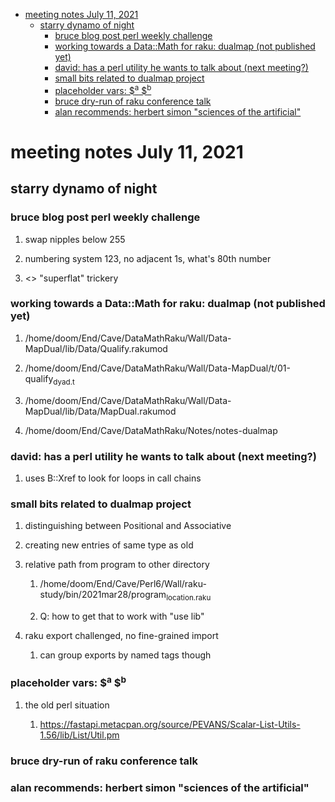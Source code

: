 - [meeting notes July 11, 2021](#orgb638786)
  - [starry dynamo of night](#org2e8c1ea)
    - [bruce blog post perl weekly challenge](#org36c8aa4)
    - [working towards a Data::Math for raku: dualmap (not published yet)](#org4366da5)
    - [david: has a perl utility he wants to talk about (next meeting?)](#org202feac)
    - [small bits related to dualmap project](#org85b9d80)
    - [placeholder vars: $<sup>a</sup> $<sup>b</sup>](#orgd8737e4)
    - [bruce dry-run of raku conference talk](#org24a4064)
    - [alan recommends: herbert simon "sciences of the artificial"](#org6ed223f)


<a id="orgb638786"></a>

# meeting notes July 11, 2021


<a id="org2e8c1ea"></a>

## starry dynamo of night


<a id="org36c8aa4"></a>

### bruce blog post perl weekly challenge

1.  swap nipples below 255

2.  numbering system 123, no adjacent 1s, what's 80th number

3.  <> "superflat" trickery


<a id="org4366da5"></a>

### working towards a Data::Math for raku: dualmap (not published yet)

1.  /home/doom/End/Cave/DataMathRaku/Wall/Data-MapDual/lib/Data/Qualify.rakumod

2.  /home/doom/End/Cave/DataMathRaku/Wall/Data-MapDual/t/01-qualify<sub>dyad.t</sub>

3.  /home/doom/End/Cave/DataMathRaku/Wall/Data-MapDual/lib/Data/MapDual.rakumod

4.  /home/doom/End/Cave/DataMathRaku/Notes/notes-dualmap


<a id="org202feac"></a>

### david: has a perl utility he wants to talk about (next meeting?)

1.  uses B::Xref to look for loops in call chains


<a id="org85b9d80"></a>

### small bits related to dualmap project

1.  distinguishing between Positional and Associative

2.  creating new entries of same type as old

3.  relative path from program to other directory

    1.  /home/doom/End/Cave/Perl6/Wall/raku-study/bin/2021mar28/program<sub>location.raku</sub>
    
    2.  Q: how to get that to work with "use lib"

4.  raku export challenged, no fine-grained import

    1.  can group exports by named tags though


<a id="orgd8737e4"></a>

### placeholder vars: $<sup>a</sup> $<sup>b</sup>

1.  the old perl situation

    1.  <https://fastapi.metacpan.org/source/PEVANS/Scalar-List-Utils-1.56/lib/List/Util.pm>


<a id="org24a4064"></a>

### bruce dry-run of raku conference talk


<a id="org6ed223f"></a>

### alan recommends: herbert simon "sciences of the artificial"
